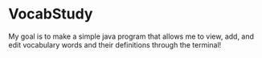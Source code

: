 # VocabStudy

My goal is to make a simple java program that allows me to view, add, and edit vocabulary 
words and their definitions through the terminal!
